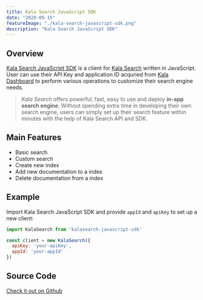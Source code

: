 ```yaml
---
title: Kala Search JavaScript SDK
date: "2020-09-15"
featureImage: "./kala-search-javascript-sdk.png"
description: "Kala Search JavaScript SDK"
---
```


## Overview
[Kala Search JavaScript SDK](https://github.com/Kalasearch/kalasearch-javascript-sdk) is a client for [Kala Search](https://kalasearch.cn/) written in JavaScript. User can use their API Key and application ID acquried from [Kala Dashboard](https://dashboard.kalasearch.com) to perform various operations to customize their search engine needs.

> *Kala Search* offers powerful, fast, easy to use and deploy **in-app search engine**. Without spending extra time in developing their own search engine, users can simply set up their search feature within minutes with the help of Kala Search API and SDK.

## Main Features
- Basic search
- Custom search
- Create new index
- Add new documentation to a index
- Delete documentation from a index

## Example 
Import Kala Search JavaScript SDK and provide `appId` and `apiKey` to set up a new client:

```javascript
import KalaSearch from 'kalasearch-javascript-sdk'

const client = new KalaSearch({
  apiKey: 'your-apiKey',
  appId: 'your-appId'
})
```

## Source Code
[Check it out on Github](https://github.com/Kalasearch/kalasearch-javascript-sdk)